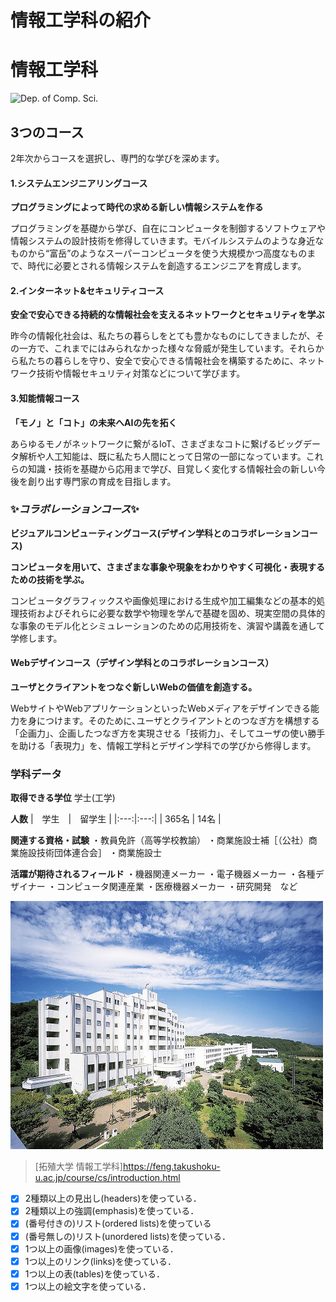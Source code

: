 # 情報工学科の紹介
<!-- Markdown記法を使って学科の紹介ページを作る -->
# 情報工学科

![Dep. of Comp. Sci.](https://feng.takushoku-u.ac.jp/albums/abm00004330.jpg "情報工学科")

## 3つのコース
2年次からコースを選択し、専門的な学びを深めます。

#### 1.システムエンジニアリングコース

**プログラミングによって時代の求める新しい情報システムを作る**

プログラミングを基礎から学び、自在にコンピュータを制御するソフトウェアや情報システムの設計技術を修得していきます。モバイルシステムのような身近なものから“富岳”のようなスーパーコンピュータを使う大規模かつ高度なものまで、時代に必要とされる情報システムを創造するエンジニアを育成します。

#### 2.インターネット&セキュリティコース

**安全で安心できる持続的な情報社会を支えるネットワークとセキュリティを学ぶ**

昨今の情報化社会は、私たちの暮らしをとても豊かなものにしてきましたが、その一方で、これまでにはみられなかった様々な脅威が発生しています。それらから私たちの暮らしを守り、安全で安心できる情報社会を構築するために、ネットワーク技術や情報セキュリティ対策などについて学びます。

#### 3.知能情報コース

**「モノ」と「コト」の未来へAIの先を拓く**

あらゆるモノがネットワークに繋がるIoT、さまざまなコトに繋げるビッグデータ解析や人工知能は、既に私たち人間にとって日常の一部になっています。これらの知識・技術を基礎から応用まで学び、目覚しく変化する情報社会の新しい今後を創り出す専門家の育成を目指します。

### :sparkles:*コラボレーションコース*:sparkles:

**ビジュアルコンピューティングコース(デザイン学科とのコラボレーションコース)**

**コンピュータを用いて、さまざまな事象や現象をわかりやすく可視化・表現するための技術を学ぶ。**

コンピュータグラフィックスや画像処理における生成や加工編集などの基本的処理技術およびそれらに必要な数学や物理を学んで基礎を固め、現実空間の具体的な事象のモデル化とシミュレーションのための応用技術を、演習や講義を通して学修します。

#### Webデザインコース（デザイン学科とのコラボレーションコース）

**ユーザとクライアントをつなぐ新しいWebの価値を創造する。**

WebサイトやWebアプリケーションといったWebメディアをデザインできる能力を身につけます。そのために､ユーザとクライアントとのつなぎ方を構想する「企画力」、企画したつなぎ方を実現させる「技術力」、そしてユーザの使い勝手を助ける「表現力」を、情報工学科とデザイン学科での学びから修得します。

### 学科データ

**取得できる学位**
学士(工学)

**人数**
|　学生　|　留学生 |
|:---:|:---:|
| 365名 | 14名 | 

**関連する資格・試験**
・教員免許（高等学校教諭）
・商業施設士補［（公社）商業施設技術団体連合会］
・商業施設士

**活躍が期待されるフィールド**
・機器関連メーカー
・電子機器メーカー
・各種デザイナー
・コンピュータ関連産業
・医療機器メーカー
・研究開発　など

![Takushoku University](hachioji.jpg "八王子国際キャンパス")

>[拓殖大学 情報工学科]https://feng.takushoku-u.ac.jp/course/cs/introduction.html
<!-- この部分より上に記述を追加して下のチェックボックスで確認する -->
- [x] 2種類以上の見出し(headers)を使っている．
- [x] 2種類以上の強調(emphasis)を使っている．
- [x] (番号付きの)リスト(ordered lists)を使っている
- [x] (番号無しの)リスト(unordered lists)を使っている．
- [x] 1つ以上の画像(images)を使っている．
- [x] 1つ以上のリンク(links)を使っている．
- [x] 1つ以上の表(tables)を使っている．
- [x] 1つ以上の絵文字を使っている．
